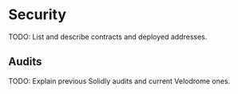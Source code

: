 # Security

TODO: List and describe contracts and deployed addresses.

## Audits

TODO: Explain previous Solidly audits and current Velodrome ones.
